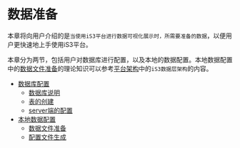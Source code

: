 # 数据准备



​	本章将向用户介绍的是`当使用iS3平台进行数据可视化展示时，所需要准备的数据`，以便用户更快速地上手使用iS3平台。

​	本章分为两节，包括用户对数据库进行配置，以及本地的数据配置。本地数据配置中的[数据文件准备](./section1/part1/detail1.md)的理论知识可以参考[平台架构](./../chapter1/section1.md)中的`iS3数据层架构`的内容。

   * [数据库配置](./section1/part2.md)
        * [数据库说明](./section1/part2/detail1.md)
        * [表的创建](./section1/part2/detail2.md)
        * [server端的配置](./section1/part2/detail3.md)
   * [本地数据配置](./section1/part1.md)
        * [数据文件准备](./section1/part1/detail1.md)
        * [配置文件生成](./section1/part1/detail2.md)


